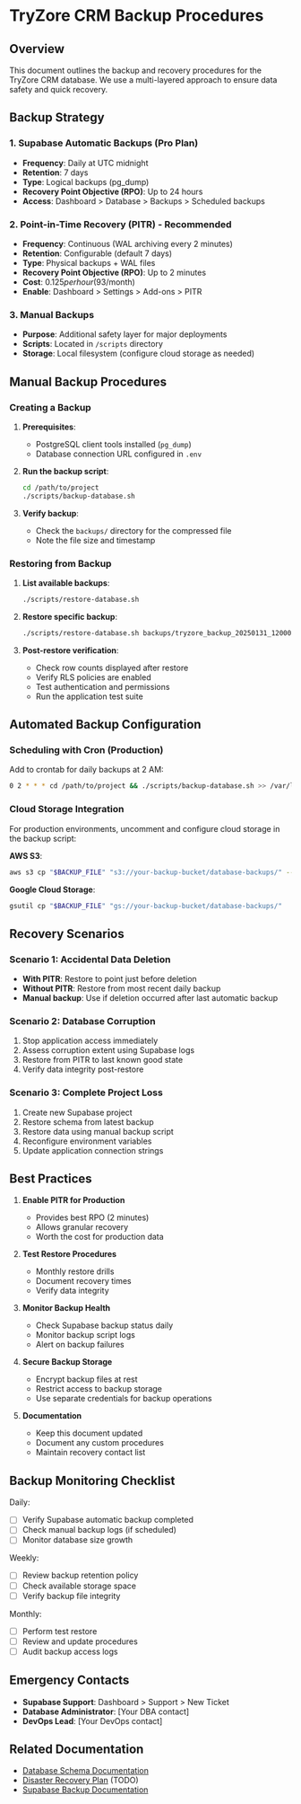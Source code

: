 # TryZore CRM Backup Procedures

## Overview
This document outlines the backup and recovery procedures for the TryZore CRM database. We use a multi-layered approach to ensure data safety and quick recovery.

## Backup Strategy

### 1. Supabase Automatic Backups (Pro Plan)
- **Frequency**: Daily at UTC midnight
- **Retention**: 7 days
- **Type**: Logical backups (pg_dump)
- **Recovery Point Objective (RPO)**: Up to 24 hours
- **Access**: Dashboard > Database > Backups > Scheduled backups

### 2. Point-in-Time Recovery (PITR) - Recommended
- **Frequency**: Continuous (WAL archiving every 2 minutes)
- **Retention**: Configurable (default 7 days)
- **Type**: Physical backups + WAL files
- **Recovery Point Objective (RPO)**: Up to 2 minutes
- **Cost**: $0.125 per hour ($93/month)
- **Enable**: Dashboard > Settings > Add-ons > PITR

### 3. Manual Backups
- **Purpose**: Additional safety layer for major deployments
- **Scripts**: Located in `/scripts` directory
- **Storage**: Local filesystem (configure cloud storage as needed)

## Manual Backup Procedures

### Creating a Backup

1. **Prerequisites**:
   - PostgreSQL client tools installed (`pg_dump`)
   - Database connection URL configured in `.env`

2. **Run the backup script**:
   ```bash
   cd /path/to/project
   ./scripts/backup-database.sh
   ```

3. **Verify backup**:
   - Check the `backups/` directory for the compressed file
   - Note the file size and timestamp

### Restoring from Backup

1. **List available backups**:
   ```bash
   ./scripts/restore-database.sh
   ```

2. **Restore specific backup**:
   ```bash
   ./scripts/restore-database.sh backups/tryzore_backup_20250131_120000.sql.gz
   ```

3. **Post-restore verification**:
   - Check row counts displayed after restore
   - Verify RLS policies are enabled
   - Test authentication and permissions
   - Run the application test suite

## Automated Backup Configuration

### Scheduling with Cron (Production)

Add to crontab for daily backups at 2 AM:
```bash
0 2 * * * cd /path/to/project && ./scripts/backup-database.sh >> /var/log/tryzore-backup.log 2>&1
```

### Cloud Storage Integration

For production environments, uncomment and configure cloud storage in the backup script:

**AWS S3**:
```bash
aws s3 cp "$BACKUP_FILE" "s3://your-backup-bucket/database-backups/" --profile your-profile
```

**Google Cloud Storage**:
```bash
gsutil cp "$BACKUP_FILE" "gs://your-backup-bucket/database-backups/"
```

## Recovery Scenarios

### Scenario 1: Accidental Data Deletion
- **With PITR**: Restore to point just before deletion
- **Without PITR**: Restore from most recent daily backup
- **Manual backup**: Use if deletion occurred after last automatic backup

### Scenario 2: Database Corruption
1. Stop application access immediately
2. Assess corruption extent using Supabase logs
3. Restore from PITR to last known good state
4. Verify data integrity post-restore

### Scenario 3: Complete Project Loss
1. Create new Supabase project
2. Restore schema from latest backup
3. Restore data using manual backup script
4. Reconfigure environment variables
5. Update application connection strings

## Best Practices

1. **Enable PITR for Production**
   - Provides best RPO (2 minutes)
   - Allows granular recovery
   - Worth the cost for production data

2. **Test Restore Procedures**
   - Monthly restore drills
   - Document recovery times
   - Verify data integrity

3. **Monitor Backup Health**
   - Check Supabase backup status daily
   - Monitor backup script logs
   - Alert on backup failures

4. **Secure Backup Storage**
   - Encrypt backup files at rest
   - Restrict access to backup storage
   - Use separate credentials for backup operations

5. **Documentation**
   - Keep this document updated
   - Document any custom procedures
   - Maintain recovery contact list

## Backup Monitoring Checklist

Daily:
- [ ] Verify Supabase automatic backup completed
- [ ] Check manual backup logs (if scheduled)
- [ ] Monitor database size growth

Weekly:
- [ ] Review backup retention policy
- [ ] Check available storage space
- [ ] Verify backup file integrity

Monthly:
- [ ] Perform test restore
- [ ] Review and update procedures
- [ ] Audit backup access logs

## Emergency Contacts

- **Supabase Support**: Dashboard > Support > New Ticket
- **Database Administrator**: [Your DBA contact]
- **DevOps Lead**: [Your DevOps contact]

## Related Documentation
- [Database Schema Documentation](./database-schema.md)
- [Disaster Recovery Plan](./disaster-recovery.md) (TODO)
- [Supabase Backup Documentation](https://supabase.com/docs/guides/platform/backups)